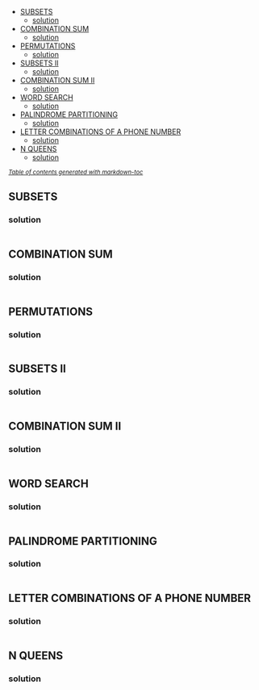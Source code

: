 - [SUBSETS](#subsets)
  * [solution](#solution)
- [COMBINATION SUM](#combination-sum)
  * [solution](#solution-1)
- [PERMUTATIONS](#permutations)
  * [solution](#solution-2)
- [SUBSETS II](#subsets-ii)
  * [solution](#solution-3)
- [COMBINATION SUM II](#combination-sum-ii)
  * [solution](#solution-4)
- [WORD SEARCH](#word-search)
  * [solution](#solution-5)
- [PALINDROME PARTITIONING](#palindrome-partitioning)
  * [solution](#solution-6)
- [LETTER COMBINATIONS OF A PHONE NUMBER](#letter-combinations-of-a-phone-number)
  * [solution](#solution-7)
- [N QUEENS](#n-queens)
  * [solution](#solution-8)

<small><i><a href='http://ecotrust-canada.github.io/markdown-toc/'>Table of contents generated with markdown-toc</a></i></small>


## SUBSETS
### solution
```python
```

## COMBINATION SUM
### solution
```python
```

## PERMUTATIONS
### solution
```python
```

## SUBSETS II
### solution
```python
```

## COMBINATION SUM II
### solution
```python
```

## WORD SEARCH
### solution
```python
```

## PALINDROME PARTITIONING
### solution
```python
```

## LETTER COMBINATIONS OF A PHONE NUMBER
### solution
```python
```

## N QUEENS
### solution
```python
```